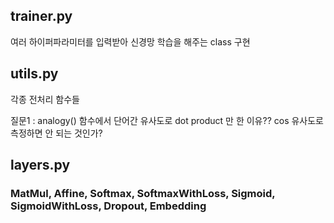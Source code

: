 ## trainer.py
  여러 하이퍼파라미터를 입력받아 신경망 학습을 해주는 class 구현

## utils.py
  각종 전처리 함수들
  
  질문1 : analogy() 함수에서 단어간 유사도로 dot product 만 한 이유?? cos 유사도로 측정하면 안 되는 것인가?

## layers.py
  ### MatMul, Affine, Softmax, SoftmaxWithLoss, Sigmoid, SigmoidWithLoss, Dropout, Embedding
